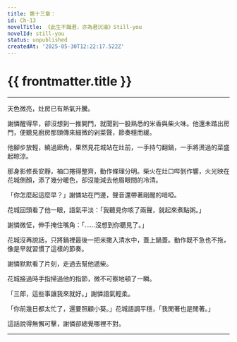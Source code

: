 ```yaml
---
title: 第十三章：
id: Ch-13
novelTitle: 《此生不識君，亦為君沉淪》Still-you
novelId: still-you
status: unpublished
createdAt: '2025-05-30T12:22:17.522Z'
---
```


# {{ frontmatter.title }}

<script setup>
import { useData } from 'vitepress'
const { frontmatter } = useData()
// 如果需要 withBase，可以取消註解下一行
// import { withBase } from 'vitepress'
</script>

---

天色微亮，灶房已有熱氣升騰。

謝憐醒得早，卻沒想到一推開門，就聞到一股熟悉的米香與柴火味。他還未踏出房門，便聽見廚房那頭傳來細微的剁菜聲，節奏穩而緩。

他腳步放輕，繞過廊角，果然見花城站在灶前，一手持勺翻鍋，一手將燙過的菜盛起晾涼。

那身影修長安靜，袖口捲得整齊，動作條理分明。柴火在灶口哔剝作響，火光映在花城側顏，添了幾分暖色，卻沒能減去他眉眼間的冷清。

「你怎麼起這麼早？」謝憐站在門邊，聲音還帶著剛醒的喑啞。

花城回頭看了他一眼，語氣平淡：「我聽見你咳了兩聲，就起來煮點粥。」

謝憐微怔，伸手掩住嘴角：「……沒想到你聽見了。」

花城沒再說話，只將鍋裡最後一把米撒入清水中，蓋上鍋蓋。動作既不急也不拖，像是早就習慣了這樣的節奏。

謝憐默默看了片刻，走過去幫他遞柴。

花城接過時手指掃過他的指節，微不可察地頓了一瞬。

「三郎，這些事讓我來就好。」謝憐語氣輕柔。

「你前幾日都太忙了，還要照顧小葵。」花城語調平穩，「我閒著也是閒著。」

這話說得無懈可擊，謝憐卻總覺哪裡不對。

---

